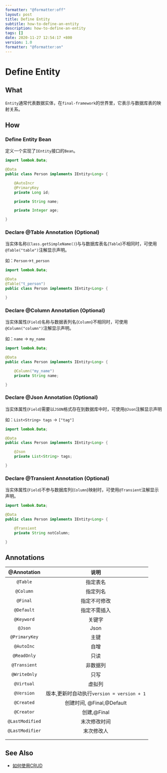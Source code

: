 ```yaml
---
formatter: "@formatter:off"
layout: post
title: Define Entity
subtitle: how-to-define-an-entity
description: how-to-define-an-entity
tags: []
date: 2020-11-27 12:54:17 +800
version: 1.0
formatter: "@formatter:on"
---
```


# Define Entity

## What

`Entity`通常代表数据实体，在`final-framework`的世界里，它表示与数据库表的映射关系。

## How

### Define Entity Bean

定义一个实现了`IEntity`接口的`Bean`。

```java
import lombok.Data;

@Data
public class Person implements IEntity<Long> {

    @AutoIncr
    @PrimaryKey
    private Long id;

    private String name;

    private Integer age;

}
```

### Declare @Table Annotation (Optional)

当实体名称(`Class.getSimpleName()`)与与数据库表名(`Table`)不相同时，可使用`@Table("table")`注解显示声明。

如：`Person`->`t_person`

```java
import lombok.Data;

@Data
@Table("t_person")
public class Person implements IEntity<Long> {

}
```

### Declare @Column Annotation (Optional)

当实体属性(`Field`)名称与数据表列名(`Column`)不相同时，可使用`@Column("column")`注解显示声明。

如：`name` -> `my_name`

```java
import lombok.Data;

@Data
public class Person implements IEntity<Long> {

    @Column("my_name")
    private String name;

}
```

### Declare @Json Annotation (Optional)

当实体属性(`Field`)需要以`JSON`格式存在到数据库中时，可使用`@Json`注解显示声明

如：`List<String> tags` -> `["tag"]`

```java
import lombok.Data;

@Data
public class Person implements IEntity<Long> {

    @Json
    private List<String> tags;

}
```

### Declare @Transient Annotation (Optional)

当实体属性(`Field`)不参与数据库列(`Column`)映射时，可使用`@Transient`注解显示声明。

```java
import lombok.Data;

@Data
public class Person implements IEntity<Long> {

    @Transient
    private String notColumn;

}
```

## Annotations

|   @Annotation   |                    说明                    |
| :-------------: | :----------------------------------------: |
|    `@Table`     |                  指定表名                  |
|    `@Column`    |                  指定列名                  |
|    `@Final`     |                指定不可修改                |
|   `@Default`    |                指定不需插入                |
|   `@Keyword`    |                   关键字                   |
|     `@Json`     |                    Json                    |
|  `@PrimaryKey`  |                    主键                    |
|   `@AutoInc`    |                    自增                    |
|   `@ReadOnly`   |                    只读                    |
|  `@Transient`   |                  非数据列                  |
|  `@WriteOnly`   |                    只写                    |
|   `@Virtual`    |                   虚拟列                   |
|   `@Version`    | 版本,更新时自动执行`version = version + 1` |
|   `@Created`    |         创建时间, @Final,@Default          |
|   `@Creator`    |                创建,@Final                 |
| `@LastModified` |                末次修改时间                |
| `@LastModifier` |                 末次修改人                 |
|                 |                                            |
|                 |                                            |

## See Also

* [如何使用CRUD](how-to-use-crud.md)